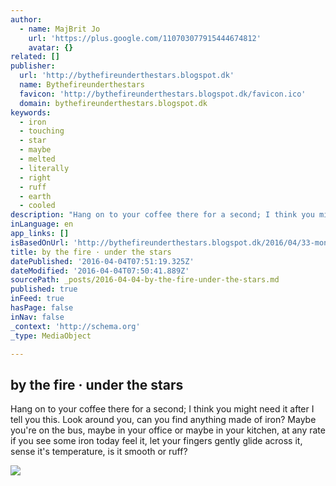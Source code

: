 ```yaml
---
author:
  - name: MajBrit Jo
    url: 'https://plus.google.com/110703077915444674812'
    avatar: {}
related: []
publisher:
  url: 'http://bythefireunderthestars.blogspot.dk'
  name: Bythefireunderthestars
  favicon: 'http://bythefireunderthestars.blogspot.dk/favicon.ico'
  domain: bythefireunderthestars.blogspot.dk
keywords:
  - iron
  - touching
  - star
  - maybe
  - melted
  - literally
  - right
  - ruff
  - earth
  - cooled
description: "Hang on to your coffee there for a second; I think you might need it after I tell you this. Look around you, can you find anything made of iron? Maybe you're on the bus, maybe in your office or maybe in your kitchen, at any rate if you see some iron today feel it, let your fingers gently glide across it, sense it's temperature, is it smooth or ruff?"
inLanguage: en
app_links: []
isBasedOnUrl: 'http://bythefireunderthestars.blogspot.dk/2016/04/33-monday-morning-coffee-post.html'
title: by the fire · under the stars
datePublished: '2016-04-04T07:51:19.325Z'
dateModified: '2016-04-04T07:50:41.889Z'
sourcePath: _posts/2016-04-04-by-the-fire-under-the-stars.md
published: true
inFeed: true
hasPage: false
inNav: false
_context: 'http://schema.org'
_type: MediaObject

---
```

<article style=""><h1>by the fire · under the stars</h1><p>Hang on to your coffee there for a second; I think you might need it after I tell you this. Look around you, can you find anything made of iron? Maybe you're on the bus, maybe in your office or maybe in your kitchen, at any rate if you see some iron today feel it, let your fingers gently glide across it, sense it's temperature, is it smooth or ruff?</p><img src="https://1.bp.blogspot.com/-kGDPzJUUCic/VKBaki2DEPI/AAAAAAAAB3Q/MifpNSnKap4oBvDtaQqJfQf7S0hCFkERQ/w1200-h630-p-nu/IMG_2887.JPG" /></article>